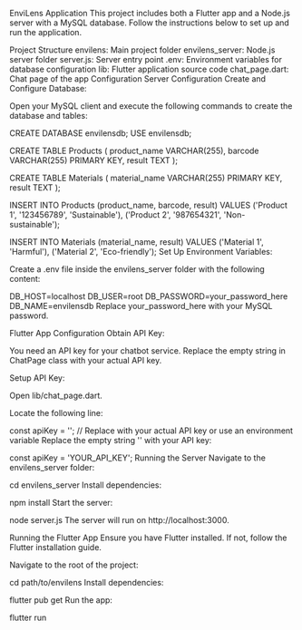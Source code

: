 EnviLens Application
This project includes both a Flutter app and a Node.js server with a MySQL database. Follow the instructions below to set up and run the application.

Project Structure
envilens: Main project folder
envilens_server: Node.js server folder
server.js: Server entry point
.env: Environment variables for database configuration
lib: Flutter application source code
chat_page.dart: Chat page of the app
Configuration
Server Configuration
Create and Configure Database:

Open your MySQL client and execute the following commands to create the database and tables:

CREATE DATABASE envilensdb;
USE envilensdb;

CREATE TABLE Products (
  product_name VARCHAR(255),
  barcode VARCHAR(255) PRIMARY KEY,
  result TEXT
);

CREATE TABLE Materials (
  material_name VARCHAR(255) PRIMARY KEY,
  result TEXT
);

INSERT INTO Products (product_name, barcode, result) VALUES 
('Product 1', '123456789', 'Sustainable'),
('Product 2', '987654321', 'Non-sustainable');

INSERT INTO Materials (material_name, result) VALUES 
('Material 1', 'Harmful'),
('Material 2', 'Eco-friendly');
Set Up Environment Variables:

Create a .env file inside the envilens_server folder with the following content:


DB_HOST=localhost
DB_USER=root
DB_PASSWORD=your_password_here
DB_NAME=envilensdb
Replace your_password_here with your MySQL password.

Flutter App Configuration
Obtain API Key:

You need an API key for your chatbot service. Replace the empty string in ChatPage class with your actual API key.

Setup API Key:

Open lib/chat_page.dart.

Locate the following line:


const apiKey = ''; // Replace with your actual API key or use an environment variable
Replace the empty string '' with your API key:


const apiKey = 'YOUR_API_KEY';
Running the Server
Navigate to the envilens_server folder:


cd envilens_server
Install dependencies:


npm install
Start the server:


node server.js
The server will run on http://localhost:3000.

Running the Flutter App
Ensure you have Flutter installed. If not, follow the Flutter installation guide.

Navigate to the root of the project:


cd path/to/envilens
Install dependencies:


flutter pub get
Run the app:


flutter run
